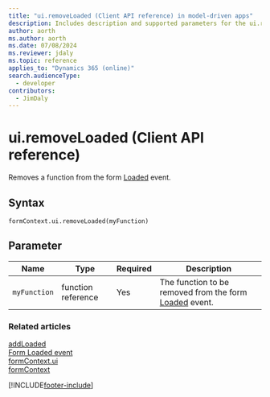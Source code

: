 ```yaml
---
title: "ui.removeLoaded (Client API reference) in model-driven apps"
description: Includes description and supported parameters for the ui.removeLoaded method.
author: aorth
ms.author: aorth
ms.date: 07/08/2024
ms.reviewer: jdaly
ms.topic: reference
applies_to: "Dynamics 365 (online)"
search.audienceType: 
  - developer
contributors:
  - JimDaly
---
```

# ui.removeLoaded (Client API reference)

Removes a function from the form [Loaded](../events/form-loaded.md) event.

## Syntax

`formContext.ui.removeLoaded(myFunction)`

## Parameter

|Name|Type|Required|Description|
|--|--|--|--|
|`myFunction`|function reference|Yes|The function to be removed from the form [Loaded](../events/form-loaded.md) event.

### Related articles

[addLoaded](addloaded.md)   
[Form Loaded event](../events/form-loaded.md)   
[formContext.ui](../formContext-ui.md)   
[formContext](../../clientapi-form-context.md)

[!INCLUDE[footer-include](../../../../../includes/footer-banner.md)]
